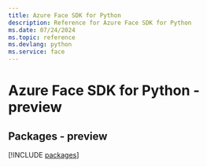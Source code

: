 ```yaml
---
title: Azure Face SDK for Python
description: Reference for Azure Face SDK for Python
ms.date: 07/24/2024
ms.topic: reference
ms.devlang: python
ms.service: face
---
```

# Azure Face SDK for Python - preview
## Packages - preview
[!INCLUDE [packages](face-index.md)]